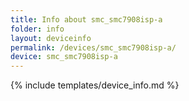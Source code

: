 ```yaml
---
title: Info about smc_smc7908isp-a
folder: info
layout: deviceinfo
permalink: /devices/smc_smc7908isp-a/
device: smc_smc7908isp-a
---
```

{% include templates/device_info.md %}
